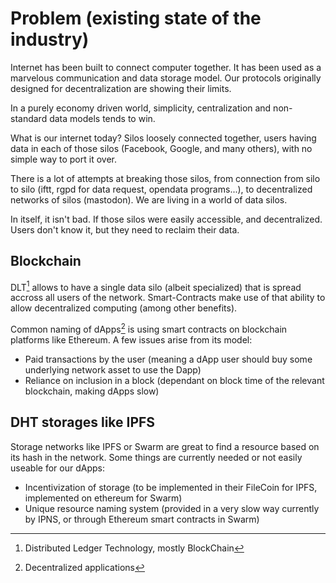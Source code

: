 # Problem (existing state of the industry)

Internet has been built to connect computer together. It has been used as a marvelous communication and data storage model. Our protocols originally designed for decentralization are showing their limits.

In a purely economy driven world, simplicity, centralization and non-standard data models tends to win.

What is our internet today? Silos loosely connected together, users having data in each of those silos (Facebook, Google, and many others), with no simple way to port it over.

There is a lot of attempts at breaking those silos, from connection from silo to silo (iftt, rgpd for data request, opendata programs...), to decentralized networks of silos (mastodon). We are living in a world of data silos.

In itself, it isn't bad. If those silos were easily accessible, and decentralized. Users don't know it, but they need to reclaim their data.

## Blockchain	

DLT[^1] allows to have a single data silo (albeit specialized) that is spread accross all users of the network. Smart-Contracts make use of that ability to allow decentralized computing (among other benefits).

Common naming of dApps[^2] is using smart contracts on blockchain platforms like Ethereum. A few issues arise from its model:

- Paid transactions by the user (meaning a dApp user should buy some underlying network asset to use the Dapp)
- Reliance on inclusion in a block (dependant on block time of the relevant blockchain, making dApps slow)

## DHT storages like IPFS

Storage networks like IPFS or Swarm are great to find a resource based on its hash in the network.
Some things are currently needed or not easily useable for our dApps:
- Incentivization of storage (to be implemented in their FileCoin for IPFS, implemented on ethereum for Swarm)
- Unique resource naming system (provided in a very slow way currently by IPNS, or through Ethereum smart contracts in Swarm)




[^1]: Distributed Ledger Technology, mostly BlockChain
[^2]: Decentralized applications
